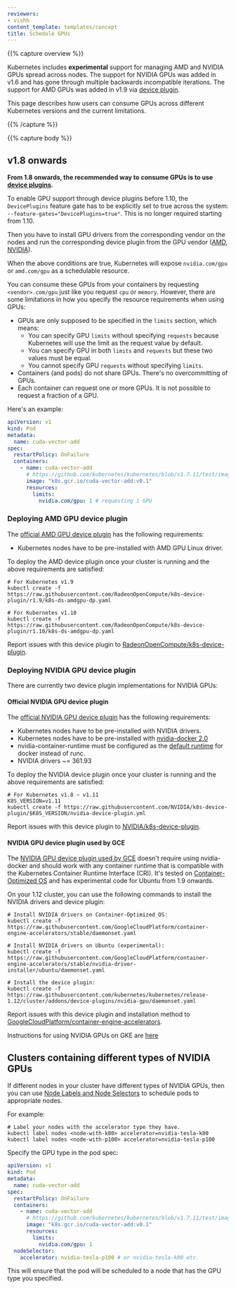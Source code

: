```yaml
---
reviewers:
- vishh
content_template: templates/concept
title: Schedule GPUs
---
```


{{% capture overview %}}

Kubernetes includes **experimental** support for managing AMD and NVIDIA GPUs spread
across nodes. The support for NVIDIA GPUs was added in v1.6 and has gone through
multiple backwards incompatible iterations.  The support for AMD GPUs was added in
v1.9 via [device plugin](#deploying-amd-gpu-device-plugin).

This page describes how users can consume GPUs across different Kubernetes versions
and the current limitations.

{{% /capture %}}


{{% capture body %}}

## v1.8 onwards

**From 1.8 onwards, the recommended way to consume GPUs is to use [device
plugins](/docs/concepts/cluster-administration/device-plugins).**

To enable GPU support through device plugins before 1.10, the `DevicePlugins`
feature gate has to be explicitly set to true across the system:
`--feature-gates="DevicePlugins=true"`. This is no longer required starting
from 1.10.

Then you have to install GPU drivers from the corresponding vendor on the nodes
and run the corresponding device plugin from the GPU vendor
([AMD](#deploying-amd-gpu-device-plugin), [NVIDIA](#deploying-nvidia-gpu-device-plugin)).

When the above conditions are true, Kubernetes will expose `nvidia.com/gpu` or
`amd.com/gpu` as a schedulable resource.

You can consume these GPUs from your containers by requesting
`<vendor>.com/gpu` just like you request `cpu` or `memory`.
However, there are some limitations in how you specify the resource requirements
when using GPUs:

- GPUs are only supposed to be specified in the `limits` section, which means:
  * You can specify GPU `limits` without specifying `requests` because
    Kubernetes will use the limit as the request value by default.
  * You can specify GPU in both `limits` and `requests` but these two values
    must be equal.
  * You cannot specify GPU `requests` without specifying `limits`.
- Containers (and pods) do not share GPUs. There's no overcommitting of GPUs.
- Each container can request one or more GPUs. It is not possible to request a
  fraction of a GPU.

Here's an example:

```yaml
apiVersion: v1
kind: Pod
metadata:
  name: cuda-vector-add
spec:
  restartPolicy: OnFailure
  containers:
    - name: cuda-vector-add
      # https://github.com/kubernetes/kubernetes/blob/v1.7.11/test/images/nvidia-cuda/Dockerfile
      image: "k8s.gcr.io/cuda-vector-add:v0.1"
      resources:
        limits:
          nvidia.com/gpu: 1 # requesting 1 GPU
```

### Deploying AMD GPU device plugin

The [official AMD GPU device plugin](https://github.com/RadeonOpenCompute/k8s-device-plugin)
has the following requirements:

- Kubernetes nodes have to be pre-installed with AMD GPU Linux driver.

To deploy the AMD device plugin once your cluster is running and the above
requirements are satisfied:
```
# For Kubernetes v1.9
kubectl create -f https://raw.githubusercontent.com/RadeonOpenCompute/k8s-device-plugin/r1.9/k8s-ds-amdgpu-dp.yaml

# For Kubernetes v1.10
kubectl create -f https://raw.githubusercontent.com/RadeonOpenCompute/k8s-device-plugin/r1.10/k8s-ds-amdgpu-dp.yaml
```
Report issues with this device plugin to [RadeonOpenCompute/k8s-device-plugin](https://github.com/RadeonOpenCompute/k8s-device-plugin).

### Deploying NVIDIA GPU device plugin

There are currently two device plugin implementations for NVIDIA GPUs:

#### Official NVIDIA GPU device plugin

The [official NVIDIA GPU device plugin](https://github.com/NVIDIA/k8s-device-plugin)
has the following requirements:

- Kubernetes nodes have to be pre-installed with NVIDIA drivers.
- Kubernetes nodes have to be pre-installed with [nvidia-docker 2.0](https://github.com/NVIDIA/nvidia-docker)
- nvidia-container-runtime must be configured as the [default runtime](https://github.com/NVIDIA/k8s-device-plugin#preparing-your-gpu-nodes)
  for docker instead of runc.
- NVIDIA drivers ~= 361.93

To deploy the NVIDIA device plugin once your cluster is running and the above
requirements are satisfied:

```
# For Kubernetes v1.8 ~ v1.11
K8S_VERSION=v1.11
kubectl create -f https://raw.githubusercontent.com/NVIDIA/k8s-device-plugin/$K8S_VERSION/nvidia-device-plugin.yml

```

Report issues with this device plugin to [NVIDIA/k8s-device-plugin](https://github.com/NVIDIA/k8s-device-plugin).

#### NVIDIA GPU device plugin used by GCE

The [NVIDIA GPU device plugin used by GCE](https://github.com/GoogleCloudPlatform/container-engine-accelerators/tree/master/cmd/nvidia_gpu)
doesn't require using nvidia-docker and should work with any container runtime
that is compatible with the Kubernetes Container Runtime Interface (CRI). It's tested
on [Container-Optimized OS](https://cloud.google.com/container-optimized-os/)
and has experimental code for Ubuntu from 1.9 onwards.

On your 1.12 cluster, you can use the following commands to install the NVIDIA drivers and device plugin:

```
# Install NVIDIA drivers on Container-Optimized OS:
kubectl create -f https://raw.githubusercontent.com/GoogleCloudPlatform/container-engine-accelerators/stable/daemonset.yaml

# Install NVIDIA drivers on Ubuntu (experimental):
kubectl create -f https://raw.githubusercontent.com/GoogleCloudPlatform/container-engine-accelerators/stable/nvidia-driver-installer/ubuntu/daemonset.yaml

# Install the device plugin:
kubectl create -f https://raw.githubusercontent.com/kubernetes/kubernetes/release-1.12/cluster/addons/device-plugins/nvidia-gpu/daemonset.yaml
```

Report issues with this device plugin and installation method to [GoogleCloudPlatform/container-engine-accelerators](https://github.com/GoogleCloudPlatform/container-engine-accelerators).

Instructions for using NVIDIA GPUs on GKE are
[here](https://cloud.google.com/kubernetes-engine/docs/how-to/gpus)

## Clusters containing different types of NVIDIA GPUs

If different nodes in your cluster have different types of NVIDIA GPUs, then you
can use [Node Labels and Node Selectors](/docs/tasks/configure-pod-container/assign-pods-nodes/)
to schedule pods to appropriate nodes.

For example:

```shell
# Label your nodes with the accelerator type they have.
kubectl label nodes <node-with-k80> accelerator=nvidia-tesla-k80
kubectl label nodes <node-with-p100> accelerator=nvidia-tesla-p100
```

Specify the GPU type in the pod spec:

```yaml
apiVersion: v1
kind: Pod
metadata:
  name: cuda-vector-add
spec:
  restartPolicy: OnFailure
  containers:
    - name: cuda-vector-add
      # https://github.com/kubernetes/kubernetes/blob/v1.7.11/test/images/nvidia-cuda/Dockerfile
      image: "k8s.gcr.io/cuda-vector-add:v0.1"
      resources:
        limits:
          nvidia.com/gpu: 1
  nodeSelector:
    accelerator: nvidia-tesla-p100 # or nvidia-tesla-k80 etc.
```

This will ensure that the pod will be scheduled to a node that has the GPU type
you specified.
